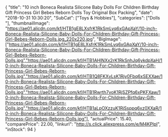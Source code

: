{
	"title": "10 inch Boneca Realista Silicone Baby Dolls For Children Birthday Gift Princess Girl Bebes Reborn Dolls Toy Original Box Packing",
	"date": "2018-10-31 10:30:20",
	"SubCat": ["Toys & Hobbies"],
	"categories": ["Dolls "],
	"thumbnailImage": "https://ae01.alicdn.com/kf/HTB1gE8LXsfrK1RkSmLyq6xGApXaY/10-inch-Boneca-Realista-Silicone-Baby-Dolls-For-Children-Birthday-Gift-Princess-Girl-Bebes-Reborn-Dolls.jpg_220x220.jpg",
	"BigImage": ["https://ae01.alicdn.com/kf/HTB1gE8LXsfrK1RkSmLyq6xGApXaY/10-inch-Boneca-Realista-Silicone-Baby-Dolls-For-Children-Birthday-Gift-Princess-Girl-Bebes-Reborn-Dolls.jpg","https://ae01.alicdn.com/kf/HTB1AHlNXx2rK1RkSnhJq6ykdpXaH/10-inch-Boneca-Realista-Silicone-Baby-Dolls-For-Children-Birthday-Gift-Princess-Girl-Bebes-Reborn-Dolls.jpg","https://ae01.alicdn.com/kf/HTB1Q8FKXvLsK1Rjy0Fbq6xSEXXae/10-inch-Boneca-Realista-Silicone-Baby-Dolls-For-Children-Birthday-Gift-Princess-Girl-Bebes-Reborn-Dolls.jpg","https://ae01.alicdn.com/kf/HTB1Rwrth7voK1RjSZPfq6xPKFXaw/10-inch-Boneca-Realista-Silicone-Baby-Dolls-For-Children-Birthday-Gift-Princess-Girl-Bebes-Reborn-Dolls.jpg","https://ae01.alicdn.com/kf/HTB1aLpOXzzuK1RjSsppq6xz0XXaR/10-inch-Boneca-Realista-Silicone-Baby-Dolls-For-Children-Birthday-Gift-Princess-Girl-Bebes-Reborn-Dolls.jpg"],
	"actualPrice": 15.40,
	"comparePrice": 22.00,
	"linkurl": "http://s.click.aliexpress.com/e/M4KPlpI",
	"inStock": 94
}
